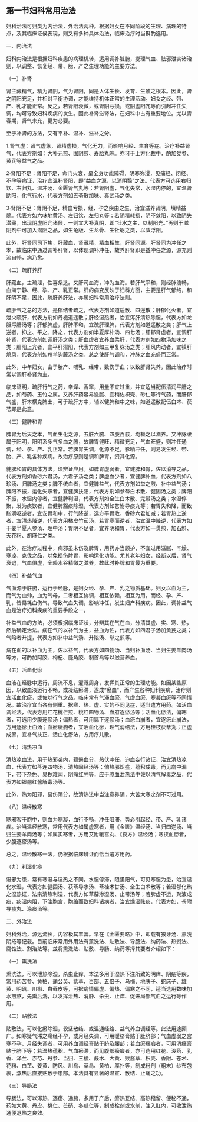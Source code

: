 ## 第一节妇科常用治法

妇科治法可归类为内治法，外治法两种。根据妇女在不同阶段的生理、病理的特点，及其临床证侯表现，则又有多种具体治法，临床治疗时当斟酌选用。

一、内治法

妇科内治法是根据妇科疾患的病理机转，运用调补脏腑，燮理气血、祛邪泄实诸治则，以调整、恢复经、带、胎、产之生理功能的主要方法。

（一）补肾

肾主藏精气，精为肾阴，气为肾阳，同是人体生长、发育、生殖之根本。因此，肾之阴阳充足，并相对平衡协调，才能维持机体正常的生理活动。妇女之经、带、产、乳才能正常。反之，若肾阳衰微，或肾阴亏损，或阴虚阳亢等而引起冲任失调，均可导致妇科疾病的发生。因此补肾滋肾法，在妇科中占有重要地位。尤以青春期，肾气未充，更为必要。

至于补肾的方法，又有平补、温补、滋补之分。

1.肾气虚：肾气虚惫，肾精虚损，气化无力，而影响月经、生育等症。治疗补益肾气，代表方剂如：大补元煎、固阴煎、寿胎丸等。亦可于上方化裁中，酌加党参、黄芪等益气之品。

2·肾阳不足：肾阳不足，命门火衰，呈全身功能障碍，阴寒弥漫，见痛经、闭经、不孕等病证，治疗宜温补肾阳，即“益血之源，以消阴翳”之法。代表方可选用右归饮、右归丸、温冲汤、金匮肾气丸等；若肾阳虚，气化失常，水湿内停的，宜温肾助阳，化气行水，代表方剂如五苓散加味、真武汤之类。

3·肾阴不足：肾阴不足，精血亏损，经、孕之疾由之生，治宜滋养肾阴，填精益髓。代表方如六味地黄汤、左归饮、左归丸等；若阴精耗损，阴不敛阳，以致阴失潜藏，出现阴虚阳亢诸候，一则宜大补真阴，即“壮水之主，以制阳光。”再则于滋阴剂中可加入潜阳之品，如生龟版、生龙骨、生牡蛎之类，以敛浮阳。

此外，肝肾同司下焦，肝藏血，肾藏精，精血相生，肝肾同源。肝肾同为冲任之本，故临床中通过调补肝肾，以体现调补冲任，故养肝肾即是益冲任之源，源充则流自畅，病乃愈。

（二）疏肝养肝

肝藏血，主疏泄，性喜条达。又肝司血海，冲为血海。若肝气平和，则经脉流畅，血海宁静、经、孕、产、乳正常。肝的病变反映于妇科方面，主要是肝气郁结，和肝阴不足，因此，疏肝养肝法，亦属妇科常用治疗法则。

疏肝气之总的方法，是郁结者疏之，代表方剂如道遥散、四逆散；肝郁化火者，宜泄火疏肝，代表方剂如丹栀道遥散；肝经湿热者，治宜泻肝清热除湿，代表方如龙胆泻肝汤等；肝郁脾虚，肝脾不和，宜疏肝理脾，代表方剂如道遥散之类；肝气上逆者，抑之、平之、降之，代表方剂如半夏厚朴汤、四七汤；肝郁肾虚者，宜调肝补肾，代表方剂如调肝汤之类；肝血虚者宜养血柔肝，代表方剂如四物汤加味之类；肝阳上亢者，宜平肝潜阳，代表方剂如三甲复脉汤之类；肝风内动者，宜镇肝熄风，代表方剂如羚羊钩藤汤之类。总之使肝气调和，冲脉之血充盛而正常。

此外，中年妇女，由于胎产、哺乳、经带，数伤于血；以致肝肾失养，因此治疗时常以调肝补肾为主。

临床证明，疏肝行气之药，辛燥、香窜，用量不宜过重，并宜适当配伍清润平肝之品，如芍药、玉竹之属。又养肝药容易滋腻、宜稍佐枳壳、砂仁等行气药，而肝郁气盛，肝木横克脾土，可于疏肝方中，辅以健脾和中之味，如道遥散配伍白术、茯苓即是此意。

（三）健脾和胃

脾胃为后天之本，气血生化之源，五脏六腑、四肢百骸，均赖之以滋养。又冲脉隶属于阳明，阳明系多气多血之腑，故脾胃健旺、精微充足，气血旺盛，则冲任通调，经、孕、产、乳正常。若脾胃失调，化源不足，影响冲任，则易发生经、带、胎、产、乳各种疾病。故治疗原则是调和脾胃，资其化源。

健脾和胃的具体方法，须辨证应用。如脾胃虚弱者，宜健脾和胃，佐以消导之品，代表方剂如香砂六君汤，六君子汤之类；脾虚血少者，宜健脾补血，代表方剂如八珍汤、归脾汤之类；脾不统血者，宜健脾益气，代表方剂如举之煎、补中益气汤；脾阳不振，运化失职者，宜健脾扶阳，代表方剂如参苓白术散、健固汤之类；脾阳不振，水湿内停者，宜健脾利湿，代表方剂如全生白木散、完带汤之类；水湿停聚，发为痰饮者，宜健脾豁痰除湿，代表方剂如苍附导痰丸等；若胃失和降，而致胀满呕逆者，宜安胃和中，行气降逆，选方平胃散、香砂六君加减；若胃热上逆者，宜清热降逆，代表方用橘皮竹茹汤，若胃寒而逆者，治宜温中降逆，代表方如干姜半夏人参汤、理中汤；胃阴不足者，宜养阴和胃，代表方如一贯煎，加石斛、天花粉、胡麻仁之类。

此外，在治疗过程中，病邪虽未伤及脾胃，用药亦当顾护，不宜过用滋腻、辛燥、寒凉、克伐之品，以免损伤脾胃，影响运化功能。尤其老年妇女，经断以后，肾气衰退，气血俱虚，全赖水谷精微之滋养，故此时补牌和胃最为重要。

（四）补益气血

气血源于脏腑，运行于经脉，是妇女经、孕、产、乳之物质基础。妇女以血为主，而气为血帅，血为气母，二者相互协调，相互依赖，相互为用。而经、孕、产、乳，皆易耗血伤气，导致气血失调，影响冲任，发生妇产科疾病。因此，调补益气血是治疗妇科疾病的重要手段之一。

补益气血的方法，必须根据临床证状，分辨其在气在血，分清其虚、实、寒、热，然后确定治法。病在气的以补气为主，益血为佐，代表方如四君子汤加黄芪之类；气陷者升提，代表方如补中益气汤、升陷汤、举之煎等。

病在血的以补血为主，佐以益气，代表方如四物汤、当归补血汤、当归生姜羊肉汤等方，可酌加阿胶、枸杞、鹿角胶、制首乌等以滋营养血。

（五）活血化瘀

血液在经脉中运行，周流不息，灌溉周身，发挥其正常的生理功能。如因某些原因，以致血液运行不畅，或凝结瘀滞，遂成“瘀血”，而产生各种妇科疾病，治疗则宜活血化瘀，或佐以行气之品。临床常有气滞血瘀、气虚血瘀、寒凝血瘀等不同情况。故治疗宜当各有侧重。据寒、热、虚、实的不同见症，适当遣方用药。如活血调经法，代表方用红花桃仁煎、桃红四物汤、血府逐瘀汤等；活血化瘀法，偏寒者，可选用少腹逐瘀汤；偏热者，可用膈下逐瘀汤；血瘀血崩者，宜逐瘀止崩法，方用逐瘀止血汤；血瘀癥瘕者，宜活血化瘀，理气消结法，方用桂枝茯苓丸；正虚成瘀，宜补气扶正、活血化瘀法，方用疗儿散。

（七）清热凉血

清热凉血法，用于热邪袭内，蕴遏血分，热伏冲任，迫血妄行诸证，治宜清热凉血，代表方如芩连四物汤，清热固经汤等；倘热邪炽盛，蕴积成毒，而见崩中漏下，带下杂色、臭秽难闻，阴痛红肿等，应于凉血泄热法中佐以清气解毒之品，代表方如银翘红酱解毒汤等。

此外，热为阳邪，易伤阴分，故清热法中当注意养阴，大苦大寒之剂不可过用。

（八）温经散寒

寒邪客于胞中，则血为寒凝，血行不畅，冲任阻滞，势必引起经、带、产、乳诸疾。治当温经散寒，常用代表方如属虚寒者，用《金匮》温经汤、当归四逆汤、当归生姜羊肉汤等；如属实寒者，方用艾附暖宫丸、《良方》温经汤；寒挟血瘀者，少腹逐瘀汤等。

总之，温经散寒一法，仍根据临床辨证而恰当遣方用药。

（九）利湿化痰

湿邪为患，常有寒湿与湿热之不同。水湿停滞，阻遏阳气，可见寒湿为患，治宜温化水湿，代表方如健固汤、茯苓导水汤、苓桂术甘汤、全生白术散等；若湿郁化热之湿热证，法宗清热利湿，代表方如草薢渗湿汤、止带汤等；若脾虚不运，聚液成痰，痰湿内阻，下注胞宫，胞络而致妇科诸病者，治宜燥湿祛痰，代表方如，苍附导痰丸、涤痰汤等。

二、外治法

妇科外治，源远流长，内容极其丰富。早在《金匮要略》中，即载有狼牙汤、薰洗阴疮等记载。目前临床常用外用法有薰洗法、贴敷法、导肠法、纳药法、热熨法、腐蚀法、割治法等。兹将熏洗法、贴敷、导肠、纳药等择其要者介绍如下：

（一）熏洗法

熏洗法，可以泄热除湿，杀虫止痒，本法多用于湿热下注所致的阴痒、阴疮等疾，常用药苦参、黄柏、蒲公英、紫草、百部、五倍子、乌梅、地肤子、蛇床子、雄黄、明矾、川椒、白藓皮等，可据病情偏虚、偏热、偏寒之不同，适当选用数味加水煎熬，先熏后洗，以发挥泄热、消肿、杀虫、止痒、促进局部气血之运行等作用。

（二）贴敷法

贴敷法，可以化瘀除湿，软坚散结、或温通经络、益气养血调经等。此法用途颇广。如寒疑气滞之痛经不孕，或月经失调，可用暖脐膏贴于肚脐部；气血虚弱之宫寒不孕、月经失调者，可用养血调经膏贴于脐及腰部；若血瘀癥瘕者，可用消癥膏贴于脐下等；若湿热蕴积、气血瘀滞，而见腹部癥瘕者，亦可选用红花、没药、乳香、泽兰、赤芍、丹参、当归、三棱、莪术、大黄、败酱草、枳壳、香附、苍术、花粉、白芷、姜黄、防风、川乌、草鸟、黄柏、厚扑等，制成粉剂（粗末）纱布包裹，蒸热后直接贴敷于患部。本法具有显著的温宣、散结、止痛之功。

（三）导肠法

导肠法，可以泻热、逐瘀、通腑，多用于产后，瘀热互结、高热稽留、便秘不通，药如大黄、丹皮、桃仁、芒硝、冬瓜仁等，制成栓剂或水剂，注入肛内，可收泄热通便退热之良效。
